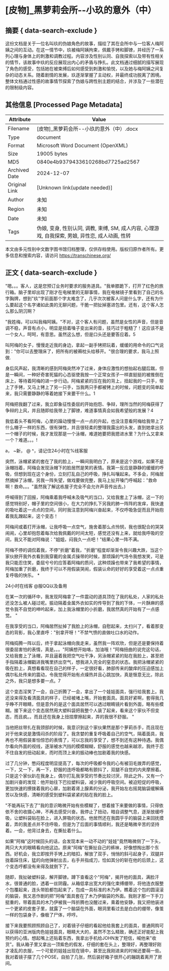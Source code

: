 # [皮物]_黑萝莉会所--小玖的意外（中）



## 摘要  { data-search-exclude }

<!-- tcd_abstract -->
这份文档是关于一位名叫玖的伪娘角色的故事，描绘了其在会所中与一位客人梅阿姨之间的互动。在这一情节中，玖被梅阿姨拘束，佩戴手铐和脚镣，并经历了一系列心理与身体上的刺激和调教过程。内容涉及性别认同、自我探索以及带有性相关的情节，该故事中玖的反应展现出内心的矛盾与挣扎。此文档通过细腻的描写展现了角色的感受，包括她在被束缚后如何感受到刺激和愉悦，以及她与梅阿姨之间复杂的动态关系。随着剧情的发展，玖逐渐掌握了主动权，并最终成功脱离了困境。整体文档通过性感的故事情节探索了伪娘与跨性别主题的结合，并涉及了一些潜在的限制级内容。

<!-- tcd_abstract_end -->

## 其他信息 [Processed Page Metadata]

| Attribute       | Value                                  |
|-----------------|----------------------------------------|
| Filename        | [皮物]_黑萝莉会所--小玖的意外（中）.docx                             |
| Type            | document                                 |
| Format          | Microsoft Word Document (OpenXML)                               |
| Size            | 19005 bytes                           |
| MD5             | 0840e4b9379433610268bd7725ad2567                                  |
| Archived Date   | 2024-12-07                             |
| Original Link   | [Unknown link(update needed)]                         |
| Author          | 未知                               |
| Region          | 未知                               |
| Date            | 未知                                 |
| Tags            | 伪娘, 变身, 性别认同, 调教, 束缚, SM, 成人内容, 心理游戏, 自我探索, 男娘, 异性恋, 成人动画, 性转                                 |

本文由多元性别中文数字图书馆归档整理，仅供存档使用。版权归原作者所有。更多信息和搜索内容，请访问 <https://transchinese.org/>


## 正文 { data-search-exclude }

<!-- tcd_main_text -->
"嗯。。。客人，这是您预订业务时要求的服务道具。"我单膝跪下，打开了红色的旅行箱。脑子里却出现了刚才在电梯里的无聊事情，我在电梯镜子里看到了自己的名字胸牌，想到"玖"字前面那个字太难念了，几乎次次被客人问是什么字，还有为什么要起这个名字诸如此类的无聊问题，干脆一把扯掉塞进包里。还有，这个客人怎么那么阴沉啊？





"我姓梅，可以叫我梅阿姨。"不对，这个客人有问题，虽然是女性的声音，但是音调不稳，声音有点小，明显是扭着嗓子变出来的音，技巧过于粗糙了！这应该不是一个女人，呵呵，有意思。虽然这么想，但是口头还是要答应着。5





叫阿梅的女子，慢慢走近我的身边，拿起一副手铐把玩着，缓缓的用命令的口气说到："你可以去整理床了，把所有的被褥枕头给移开。"很合理的要求，我马上照做.





身后风声起，我清晰的感到阿梅突然冲了过来，身体应激性的想抬起右腿后踹，但是一瞬间，一种好奇害死猫的心态驱使我按一个正常女孩子一样直挺挺的被推倒在床上，等待着阿梅的进一步行动。阿梅紧紧的压在我的背上，扭起我的一只手，带上了手铐，又马上铐上了另一只手，当我两只手都被铐上的时候，问题变的简单起来，我只需要静静的等着她接下来要干什么。1







阿梅把我翻了过来，我立即象征性委屈的开始抱怨、争辩，理所当然的阿梅获得了争辩的上风，并且随即给我带上了脚镣，难道事情真会如我希望般的发展？4





我低着头不看阿梅，心里的躁动慢慢一点一点的升起，也没注意看阿梅给我带上了什么帽子一样的东西，很有弹性，并且很轻柔的整理我露出的头发，直到她拿出另一个帽子的时候，我才发现那是一个泳帽，难道她要把我摁进水里？为什么又拿来一个？难道。。。!



a， ~新， @ ^，请记住24小时在%线客服





突然，泳帽紧紧的套在了我的脸上，一瞬间我明白了，原来是这个游戏，如果不是泳帽挡着，阿梅会发现泳帽下的脸居然是笑的表情。我第一反应是静静的缓缓的呼吸，但想到现在这个身份，立刻打乱自己的呼吸，挣扎叫嚷起来。不多会，阿梅居然摘掉了泳帽，另我一阵失望，做戏要做完整，我马上扯开嗓门呼喊起："救命啊！救命。。。"虽然我了解这栋屋子完全不会允许声音传出去。)





呼喊得到了回报，阿梅乘着我呼喊未及吸气的当口，又给我套上了泳帽，这一下的感觉特别好，帽子里的空间很小，在大力的挣扎下另我的肺一阵阵的发痒，我快速的吸吐着这一点点的空间，同时我注意到阿梅兴奋起来，不仅呼吸急促而且开始抱着我乱蹭起来，这个变态！





阿梅间或着打开泳帽，让我呼吸一点空气，施舍着那么点怜悯，我也很配合的哭哭闹闹，心里却抱怨着每次给我佩戴的时间太短，感觉还没有上来，就给我呼吸的空间，我又不能对阿梅说："姐姐，闷我久一点吧！"结果心里一阵不满。







阿梅不停的调侃着我，不停"折磨"着我，"折磨"程度却渐渐令我兴趣大跌，当这个家伙掀开我外衣看到我穿戴的金属贞操带的时候，那烦躁的气场令我想发笑，可是我只能忍住笑，委屈兮兮的应答着阿梅的质问，这种烦躁也带来了我希望的事情，阿梅加重了折磨，我终于可以不用假装哭闹，假装认命的好好的享受着这一点点重复呼吸的快乐。 *



24小时在线客 @服QQ以及备用





在某一次的循环中，我发现阿梅拿了一件震动的道具顶在了我的私处，人家的私处还没怎么被人碰过呢。振动隔着金属外衣如实的传导到了我的下体，一片酥麻的感觉令我不自觉的呻吟起来，加上我泳帽里的小折磨，我居然真的开始有了一点感觉。 "







在我享受的当口，阿梅居然扯掉了我脸上的泳帽，自慰起来，太扫兴了，看着那变态的背影，我心里直呼："别拿开呀！"不禁气愤的直做吐口水的动作。







阿梅捣腾一阵以后，终于拿起泳帽向我走来，虽然我一阵欢欣，但是还是要保持着很委屈害怕的表情，真是。。。"阿姨想开始咯，加油哦！"阿梅扭曲的说完这句话，又给我套上了泳帽，并且逼着我把空气吐干净，另泳帽紧紧的贴在我脸上，甚至把手指隔着泳帽戳进我嘴里挤出空气，想我进入完全的窒息的状态。我把泳帽紧紧的吸在脸上，真想看看现在自己的样子，一定很好看，肺部传来的酸痒的压迫感加上偶尔私处传来的震动，令我觉得开始有点燥热并且心跳加快，真是惬意无比，除此之外，我只是想多要一点。7





这个变态淫笑了一会，自己折腾了一会，拿出了一个娃娃面具，强行给我套上。我还没来得及看清面具的样子，已经被堵上嘴，开始套面具。面具好紧啊，套得我几乎睁不开眼睛，但是意外的是这个面具居然可以透过眼睛镜片看到外面，略有些模糊。接下来这个变态居然用大塑料袋把我整个人装了起来，看来这个家伙不但变态，而且疯。。而且还在我身上扭捏摩擦起来，弄的我很不舒服。 "





当他把丝带扎在我颈部的时候，我意识到这个家伙果然是那个萝莉杀手，而且现在对于他来说是激情闷杀的阶段了。我贪婪的重复呼吸着自己的空气，隔着面具，我再也不用假装害怕惊恐的表情了，可以忘我的享受了，想不到还有这种待遇。我偶尔看向外面的视线，逐渐被水汽挡的模模糊糊，舒服的感觉也越来越浓，我终于忍不住自发的扭动起来，而时而顶上来的振动棒也加剧着我的快感。







过了几分钟，憋闷程度明显提高了，每次的呼吸都令我的心有被羽毛拨弄的感觉，一下，又一下，再一下，舒服的连呼吸都略有颤抖了，双腿不自觉的内夹摩擦着。只是这个家伙趴在我身上，偶尔打乱我享受的节奏比较讨厌，除此之外，又有一个加剧兴奋的发现：他开始往下巴拉塑料袋，减少我的呼吸空间。被迫短促的呼吸，更加快速的撩拨着我的心扉，加剧着肾上腺素的分泌，我开始左右摇晃脑袋缓解痛苦以及快感，清晰的感受到塑料袋紧紧的贴在我的脸上。





"不能再玩下去了"我的意识略微开始有些模糊了，想着接下来要做的事情，只得依依不舍的收摄心神，不再去感受兴奋。我停止了扭动，暗自调整气息，逐渐放缓呼吸，让塑料袋贴在脸上，进入屏吸的状态。他居然还在我圆乎乎的脑袋上来回抚摸着，弄的我差点并不住呼吸，但是为了后面的事情顺利，我还是略微辛苦的坚持着。一会，他背过身去，在撕扯着什么。





如果"阿梅"这时候回头的话，会发现本来一动不动的"娃娃"竟然略微侧了一下头，两只大大的眼睛看向他这边。原来"阿梅"在撕扯自己的裤袜，好像想掏出那个东西。好机会，我立即按开手铐上的暗扣，解放了双手，悄悄的斜弓起身子，双腿并拢着踩住床，猛的向他弹射出去，右手并指成刀，恰如其分的斩在他的后颈上，这个变态哼都没有来得及就倒下了。







随即，我扯破塑料袋，解开脚镣。蹲下查看这个"阿梅"，揭开他的面具，满脸汗水，很普通的脸，透着一丝阴霾。从箱低拿出宽大的强化束缚绷带，将他连衣服整个包覆起来，连头带脸都包起来了，包成一具标准的木乃伊。瞧着这个包的圆滚滚的脑袋，我又恶作剧的把"阿梅"面具套在了木乃伊脑袋的外面。我刚才那一下手刀挺重的，带着面具的木乃伊被我一阵折腾也没醒过来，乘着他安静，我又把他装进一个更紧的皮套子里，就露了一个脑袋在外面，眼洞里看过去是白白的绷带，像茧一样的包袋身子，像极了尸体，哼哼。





接下来我要照顾照顾自己了，对着镜子仔细的看起他给我套上的面具，普通网购可以获得的亚洲版肉色娃娃面具，眼睛大大的，虽然不怎么精致，确还正好能配上我预约的心情。想起嘴上还贴着东西，我拿出手机给JOHN发了短信，喊他来"收货"。我从箱子里又拿出一顶紫色的假发，仔细的套在头上，整理好，再整理好刚才凌乱的衣服，一个可爱的娃娃出现在镜中，甚至比我刚进来的时候还要萌一些。我对着镜子摆了几个POSE，自拍了几张，然后装好箱子很开心的蹦跳着离开了房间。
<!-- tcd_main_text_end -->

